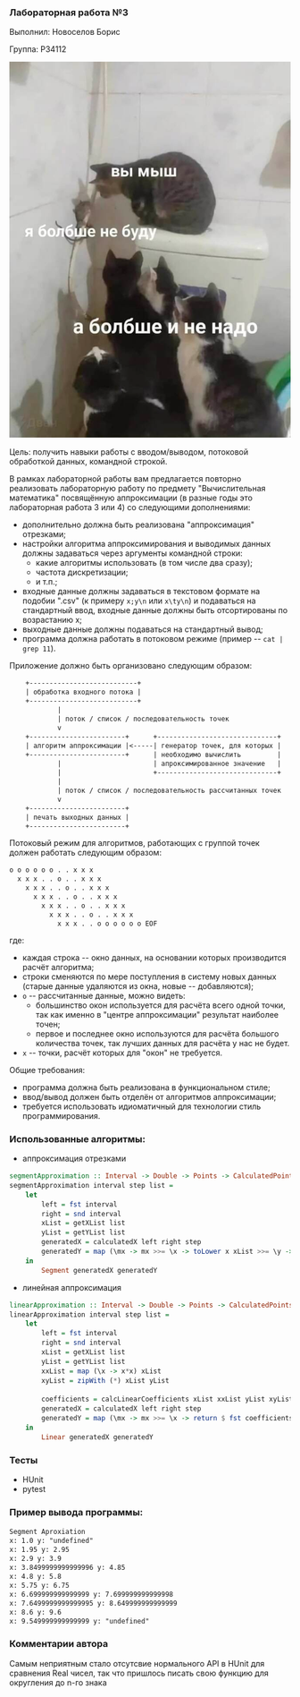 ### Лабораторная работа №3

Выполнил: Новоселов Борис

Группа: P34112

![Это я на допсе](readme_data/img.png)

Цель: получить навыки работы с вводом/выводом, потоковой обработкой данных, командной строкой.

В рамках лабораторной работы вам предлагается повторно реализовать лабораторную работу по предмету "Вычислительная математика" посвящённую аппроксимации (в разные годы это лабораторная работа 3 или 4) со следующими дополнениями:

- дополнительно должна быть реализована "аппроксимация" отрезками;
- настройки алгоритма аппроксимирования и выводимых данных должны задаваться через аргументы командной строки:
    - какие алгоритмы использовать (в том числе два сразу);
    - частота дискретизации;
    - и т.п.;
- входные данные должны задаваться в текстовом формате на подобии ".csv" (к примеру `x;y\n` или `x\ty\n`) и подаваться на стандартный ввод, входные данные должны быть отсортированы по возрастанию x;
- выходные данные должны подаваться на стандартный вывод;
- программа должна работать в потоковом режиме (пример -- `cat | grep 11`).

Приложение должно быть организовано следующим образом:

```text
    +---------------------------+
    | обработка входного потока |
    +---------------------------+
            |
            | поток / список / последовательность точек
            v
    +------------------------+      +------------------------------+
    | алгоритм аппроксимации |<-----| генератор точек, для которых |
    +------------------------+      | необходимо вычислить         |
            |                       | апроксимированное значение   |
            |                       +------------------------------+
            |
            | поток / список / последовательность рассчитанных точек
            v 
    +------------------------+
    | печать выходных данных |
    +------------------------+
```

Потоковый режим для алгоритмов, работающих с группой точек должен работать следующим образом:

```text
o o o o o o . . x x x
  x x x . . o . . x x x
    x x x . . o . . x x x
      x x x . . o . . x x x
        x x x . . o . . x x x
          x x x . . o . . x x x 
            x x x . . o o o o o o EOF
```

где:

- каждая строка -- окно данных, на основании которых производится расчёт алгоритма;
- строки сменяются по мере поступления в систему новых данных (старые данные удаляются из окна, новые -- добавляются);
- `o` -- рассчитанные данные, можно видеть:
    - большинство окон используется для расчёта всего одной точки, так как именно в "центре аппроксимации" результат наиболее точен;
    - первое и последнее окно используются для расчёта большого количества точек, так лучших данных для расчёта у нас не будет.
- `x` -- точки, расчёт которых для "окон" не требуется.

Общие требования:

- программа должна быть реализована в функциональном стиле;
- ввод/вывод должен быть отделён от алгоритмов аппроксимации;
- требуется использовать идиоматичный для технологии стиль программирования.

### Использованные алгоритмы:
- аппроксимация отрезками
``` haskell
segmentApproximation :: Interval -> Double -> Points -> CalculatedPoints
segmentApproximation interval step list =
    let
        left = fst interval
        right = snd interval
        xList = getXList list
        yList = getYList list
        generatedX = calculatedX left right step
        generatedY = map (\mx -> mx >>= \x -> toLower x xList >>= \y -> toUpper x xList >>= \z ->calcForSegment x y z xList yList) generatedX
    in
        Segment generatedX generatedY
```
- линейная аппроксимация
``` haskell
linearApproximation :: Interval -> Double -> Points -> CalculatedPoints
linearApproximation interval step list =
    let
        left = fst interval
        right = snd interval
        xList = getXList list
        yList = getYList list
        xxList = map (\x -> x*x) xList
        xyList = zipWith (*) xList yList

        coefficients = calcLinearCoefficients xList xxList yList xyList
        generatedX = calculatedX left right step
        generatedY = map (\mx -> mx >>= \x -> return $ fst coefficients * x + snd coefficients) generatedX
    in
        Linear generatedX generatedY
```
### Тесты
- HUnit
- pytest

### Пример вывода программы:

``` text
Segment Aproxiation
x: 1.0 y: "undefined"
x: 1.95 y: 2.95
x: 2.9 y: 3.9
x: 3.8499999999999996 y: 4.85
x: 4.8 y: 5.8
x: 5.75 y: 6.75
x: 6.699999999999999 y: 7.699999999999998
x: 7.6499999999999995 y: 8.649999999999999
x: 8.6 y: 9.6
x: 9.549999999999999 y: "undefined"
```
### Комментарии автора
Самым неприятным стало отсутсвие нормального API в HUnit для сравнения Real чисел, так что пришлось писать свою функцию для округления до n-го знака
